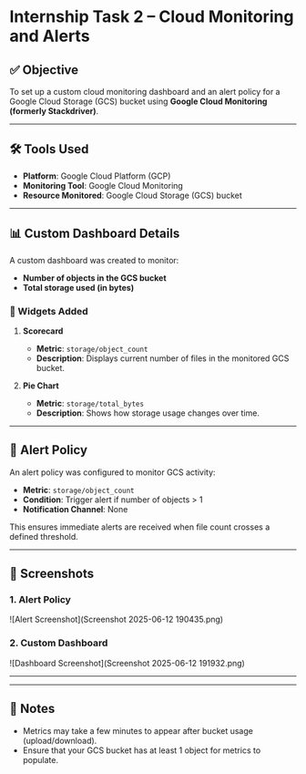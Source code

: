 # Internship Task 2 – Cloud Monitoring and Alerts

## ✅ Objective
To set up a custom cloud monitoring dashboard and an alert policy for a Google Cloud Storage (GCS) bucket using **Google Cloud Monitoring (formerly Stackdriver)**.

---

## 🛠️ Tools Used
- **Platform**: Google Cloud Platform (GCP)
- **Monitoring Tool**: Google Cloud Monitoring
- **Resource Monitored**: Google Cloud Storage (GCS) bucket

---

## 📊 Custom Dashboard Details

A custom dashboard was created to monitor:
- **Number of objects in the GCS bucket**
- **Total storage used (in bytes)**

### 🔧 Widgets Added
1. **Scorecard**
   - **Metric**: `storage/object_count`
   - **Description**: Displays current number of files in the monitored GCS bucket.
   
2. **Pie Chart**
   - **Metric**: `storage/total_bytes`
   - **Description**: Shows how storage usage changes over time.
---

## 🚨 Alert Policy

An alert policy was configured to monitor GCS activity:

- **Metric**: `storage/object_count`
- **Condition**: Trigger alert if number of objects > 1
- **Notification Channel**: None

This ensures immediate alerts are received when file count crosses a defined threshold.

---

## 📸 Screenshots

### 1. Alert Policy
![Alert Screenshot](Screenshot 2025-06-12 190435.png)

### 2. Custom Dashboard
![Dashboard Screenshot](Screenshot 2025-06-12 191932.png)

---


---

## 📝 Notes
- Metrics may take a few minutes to appear after bucket usage (upload/download).
- Ensure that your GCS bucket has at least 1 object for metrics to populate.
